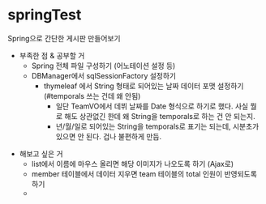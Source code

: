 # springTest
Spring으로 간단한 게시판 만들어보기 

- 부족한 점 & 공부할 거
    - Spring 전체 파일 구성하기 (어노테이션 설정 등)
    - DBManager에서 sqlSessionFactory 설정하기
      - thymeleaf 에서 String 형태로 되어있는 날짜 데이터 포맷 설정하기 (#temporals 쓰는 건데 왜 안됨)
        - 일단 TeamVO에서 데뷔 날짜를 Date 형식으로 하기로 했다. 사실 뭘로 해도 상관없긴 한데 왜 String을 temporals로 하는 건 안 되는지.
        - 년/월/일로 되어있는 String을 temporals로 표기는 되는데, 시분초가 있으면 안 된다. 겁나 불편하게 만듬.

* 해보고 싶은 거
    * list에서 이름에 마우스 올리면 해당 이미지가 나오도록 하기 (Ajax로)
    * member 테이블에서 데이터 지우면 team 테이블의 total 인원이 반영되도록 하기
    * 